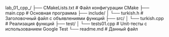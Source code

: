 lab_01_cpp_/
├── CMakeLists.txt          # Файл конфигурации CMake
├── main.cpp                # Основная программа
├── include/
│   └── turkish.h        # Заголовочный файл с объявлениями функций
├── src/
│   └── turkish.cpp      # Реализация функций
├── test/
│   └── tests01.cpp         # Unit-тесты с использованием Google Test
└── readme.md               # Данный файл